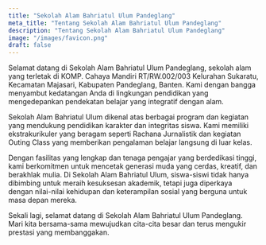 ```yaml
---
title: "Sekolah Alam Bahriatul Ulum Pandeglang"
meta_title: "Tentang Sekolah Alam Bahriatul Ulum Pandeglang"
description: "Tentang Sekolah Alam Bahriatul Ulum Pandeglang"
image: "/images/favicon.png"
draft: false
---
```


Selamat datang di Sekolah Alam Bahriatul Ulum Pandeglang, sekolah alam yang terletak di KOMP. Cahaya Mandiri RT/RW.002/003 Kelurahan Sukaratu, Kecamatan Majasari, Kabupaten Pandeglang, Banten. Kami dengan bangga menyambut kedatangan Anda di lingkungan pendidikan yang mengedepankan pendekatan belajar yang integratif dengan alam.

Sekolah Alam Bahriatul Ulum dikenal atas berbagai program dan kegiatan yang mendukung pendidikan karakter dan integritas siswa. Kami memiliki ekstrakurikuler yang beragam seperti Rachana Jurnalistik dan kegiatan Outing Class yang memberikan pengalaman belajar langsung di luar kelas.

Dengan fasilitas yang lengkap dan tenaga pengajar yang berdedikasi tinggi, kami berkomitmen untuk mencetak generasi muda yang cerdas, kreatif, dan berakhlak mulia. Di Sekolah Alam Bahriatul Ulum, siswa-siswi tidak hanya dibimbing untuk meraih kesuksesan akademik, tetapi juga diperkaya dengan nilai-nilai kehidupan dan keterampilan sosial yang berguna untuk masa depan mereka.

Sekali lagi, selamat datang di Sekolah Alam Bahriatul Ulum Pandeglang. Mari kita bersama-sama mewujudkan cita-cita besar dan terus mengukir prestasi yang membanggakan.
